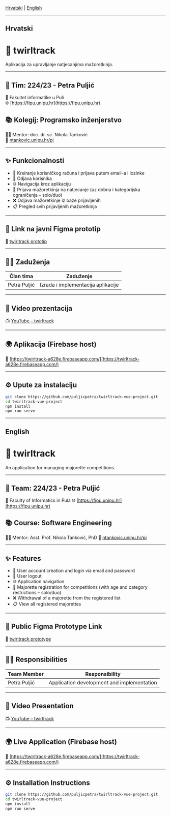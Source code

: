 [Hrvatski](#hrvatski) | [English](#english)

---

## Hrvatski
<a name="hrvatski"></a>

# 💃 twirltrack

Aplikacija za upravljanje natjecanjima mažoretkinja.

---

## 👥 Tim: 224/23 - Petra Puljić  
📍 Fakultet informatike u Puli  
🌐 [https://fipu.unipu.hr](https://fipu.unipu.hr)

## 📚 Kolegij: Programsko inženjerstvo  
👨‍🏫 Mentor: doc. dr. sc. Nikola Tanković  
🔗 [ntankovic.unipu.hr/pi](http://ntankovic.unipu.hr/pi)

---

## ✨ Funkcionalnosti

- 👤 Kreiranje korisničkog računa i prijava putem email-a i lozinke  
- 🚪 Odjava korisnika
- 🌐 Navigacija kroz aplikaciju 
- 📝 Prijava mažoretkinja na natjecanje (uz dobna i kategorijska ograničenja – solo/duo)  
- ❌ Odjava mažoretkinje iz baze prijavljenih  
- 📋 Pregled svih prijavljenih mažoretkinja  

---

## 🔗 Link na javni Figma prototip  
🎨 [twirltrack prototip](https://www.figma.com/design/0ExEpyUlnYzHfjImiTCqxe/TwirlTrack---prototip)

---

## 👩‍💻 Zaduženja

| Član tima     | Zaduženje                             |
|---------------|----------------------------------------|
| Petra Puljić  | Izrada i implementacija aplikacije     |

---

## 🎥 Video prezentacija  
📺 [YouTube – twirltrack](https://youtu.be/FXybIxt0gk4)

---

## 🌍 Aplikacija (Firebase host)  
🔗 [https://twirltrack-a628e.firebaseapp.com/](https://twirltrack-a628e.firebaseapp.com/)

---

## ⚙️ Upute za instalaciju

```bash
git clone https://github.com/puljicpetra/twirltrack-vue-project.git
cd twirltrack-vue-project
npm install
npm run serve
```

---

## English
<a name="english"></a>

# 💃 twirltrack

An application for managing majorette competitions.

---

## 👥 Team: 224/23 - Petra Puljić  
📍 Faculty of Informatics in Pula
🌐 [https://fipu.unipu.hr](https://fipu.unipu.hr)

## 📚 Course: Software Engineering  
👨‍🏫 Mentor: Asst. Prof. Nikola Tanković, PhD 
🔗 [ntankovic.unipu.hr/pi](http://ntankovic.unipu.hr/pi)

---

## ✨ Features

- 👤 User account creation and login via email and password 
- 🚪 User logout
- 🌐 Application navigation 
- 📝 Majorette registration for competitions (with age and category restrictions – solo/duo)  
- ❌ Withdrawal of a majorette from the registered list  
- 📋 View all registered majorettes  

---

## 🔗 Public Figma Prototype Link  
🎨 [twirltrack prototype](https://www.figma.com/design/0ExEpyUlnYzHfjImiTCqxe/TwirlTrack---prototip)

---

## 👩‍💻 Responsibilities

| Team Member     | Responsibility                             |
|---------------|----------------------------------------|
| Petra Puljić  | Application development and implementation     |

---

## 🎥 Video Presentation  
📺 [YouTube – twirltrack](https://youtu.be/FXybIxt0gk4)

---

## 🌍 Live Application (Firebase host)  
🔗 [https://twirltrack-a628e.firebaseapp.com/](https://twirltrack-a628e.firebaseapp.com/)

---

## ⚙️ Installation Instructions

```bash
git clone https://github.com/puljicpetra/twirltrack-vue-project.git
cd twirltrack-vue-project
npm install
npm run serve
```
